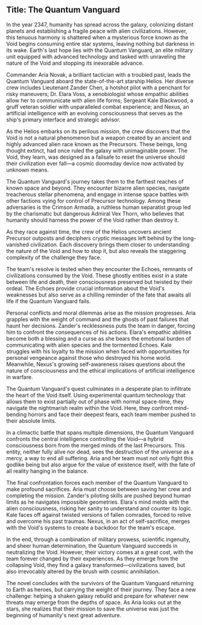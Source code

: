 
## Title: The Quantum Vanguard

In the year 2347, humanity has spread across the galaxy, colonizing distant planets and establishing a fragile peace with alien civilizations. However, this tenuous harmony is shattered when a mysterious force known as the Void begins consuming entire star systems, leaving nothing but darkness in its wake. Earth's last hope lies with the Quantum Vanguard, an elite military unit equipped with advanced technology and tasked with unraveling the nature of the Void and stopping its inexorable advance.

Commander Aria Novak, a brilliant tactician with a troubled past, leads the Quantum Vanguard aboard the state-of-the-art starship Helios. Her diverse crew includes Lieutenant Zander Chen, a hotshot pilot with a penchant for risky maneuvers; Dr. Elara Voss, a xenobiologist whose empathic abilities allow her to communicate with alien life forms; Sergeant Kale Blackwood, a gruff veteran soldier with unparalleled combat experience; and Nexus, an artificial intelligence with an evolving consciousness that serves as the ship's primary interface and strategic advisor.

As the Helios embarks on its perilous mission, the crew discovers that the Void is not a natural phenomenon but a weapon created by an ancient and highly advanced alien race known as the Precursors. These beings, long thought extinct, had once ruled the galaxy with unimaginable power. The Void, they learn, was designed as a failsafe to reset the universe should their civilization ever fall—a cosmic doomsday device now activated by unknown means.

The Quantum Vanguard's journey takes them to the farthest reaches of known space and beyond. They encounter bizarre alien species, navigate treacherous stellar phenomena, and engage in intense space battles with other factions vying for control of Precursor technology. Among these adversaries is the Crimson Armada, a ruthless human separatist group led by the charismatic but dangerous Admiral Vex Thorn, who believes that humanity should harness the power of the Void rather than destroy it.

As they race against time, the crew of the Helios uncovers ancient Precursor outposts and deciphers cryptic messages left behind by the long-vanished civilization. Each discovery brings them closer to understanding the nature of the Void and how to stop it, but also reveals the staggering complexity of the challenge they face.

The team's resolve is tested when they encounter the Echoes, remnants of civilizations consumed by the Void. These ghostly entities exist in a state between life and death, their consciousness preserved but twisted by their ordeal. The Echoes provide crucial information about the Void's weaknesses but also serve as a chilling reminder of the fate that awaits all life if the Quantum Vanguard fails.

Personal conflicts and moral dilemmas arise as the mission progresses. Aria grapples with the weight of command and the ghosts of past failures that haunt her decisions. Zander's recklessness puts the team in danger, forcing him to confront the consequences of his actions. Elara's empathic abilities become both a blessing and a curse as she bears the emotional burden of communicating with alien species and the tormented Echoes. Kale struggles with his loyalty to the mission when faced with opportunities for personal vengeance against those who destroyed his home world. Meanwhile, Nexus's growing self-awareness raises questions about the nature of consciousness and the ethical implications of artificial intelligence in warfare.

The Quantum Vanguard's quest culminates in a desperate plan to infiltrate the heart of the Void itself. Using experimental quantum technology that allows them to exist partially out of phase with normal space-time, they navigate the nightmarish realm within the Void. Here, they confront mind-bending horrors and face their deepest fears, each team member pushed to their absolute limits.

In a climactic battle that spans multiple dimensions, the Quantum Vanguard confronts the central intelligence controlling the Void—a hybrid consciousness born from the merged minds of the last Precursors. This entity, neither fully alive nor dead, sees the destruction of the universe as a mercy, a way to end all suffering. Aria and her team must not only fight this godlike being but also argue for the value of existence itself, with the fate of all reality hanging in the balance.

The final confrontation forces each member of the Quantum Vanguard to make profound sacrifices. Aria must choose between saving her crew and completing the mission. Zander's piloting skills are pushed beyond human limits as he navigates impossible geometries. Elara's mind melds with the alien consciousness, risking her sanity to understand and counter its logic. Kale faces off against twisted versions of fallen comrades, forced to relive and overcome his past traumas. Nexus, in an act of self-sacrifice, merges with the Void's systems to create a backdoor for the team's escape.

In the end, through a combination of military prowess, scientific ingenuity, and sheer human determination, the Quantum Vanguard succeeds in neutralizing the Void. However, their victory comes at a great cost, with the team forever changed by their experiences. As they emerge from the collapsing Void, they find a galaxy transformed—civilizations saved, but also irrevocably altered by the brush with cosmic annihilation.

The novel concludes with the survivors of the Quantum Vanguard returning to Earth as heroes, but carrying the weight of their journey. They face a new challenge: helping a shaken galaxy rebuild and prepare for whatever new threats may emerge from the depths of space. As Aria looks out at the stars, she realizes that their mission to save the universe was just the beginning of humanity's next great adventure.

